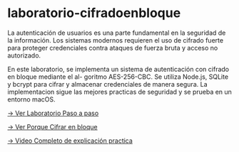 # laboratorio-cifradoenbloque

La autenticación de usuarios es una parte fundamental en la seguridad de la información. Los sistemas modernos requieren el uso de cifrado fuerte para proteger credenciales contra ataques de fuerza bruta y acceso no autorizado.

En este laboratorio, se implementa un sistema de autenticación con cifrado en bloque mediante el al- goritmo AES-256-CBC. Se utiliza Node.js, SQLite y bcrypt para cifrar y almacenar credenciales de manera segura. La implementacion sigue las mejores practicas de seguridad y se prueba en un entorno macOS.

[-> Ver Laboratorio Paso a paso ](https://github.com/jhoney787813/laboratorio-cifradoenbloque/blob/main/laboratorio_criptografia.md)

[-> Ver Porque Cifrar en bloque ](https://github.com/jhoney787813/laboratorio-cifradoenbloque/blob/main/porque_cifrado.md)

[-> Video Completo de explicación practica](https://youtu.be/3OX7Kjzk9FE)

